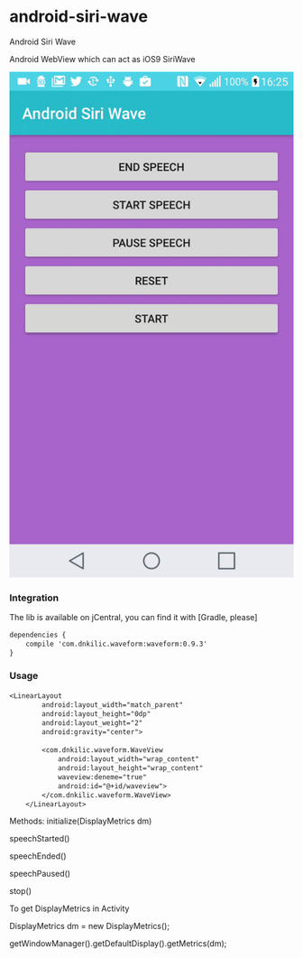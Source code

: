 # android-siri-wave
Android Siri Wave

Android WebView which can act as iOS9 SiriWave

![](screenshots/intro.gif)


### Integration

The lib is available on jCentral, you can find it with [Gradle, please]

```
dependencies {
    compile 'com.dnkilic.waveform:waveform:0.9.3'
}
```
### Usage

```
<LinearLayout
        android:layout_width="match_parent"
        android:layout_height="0dp"
        android:layout_weight="2"
        android:gravity="center">

        <com.dnkilic.waveform.WaveView
            android:layout_width="wrap_content"
            android:layout_height="wrap_content"
            waveview:deneme="true"
            android:id="@+id/waveview">
        </com.dnkilic.waveform.WaveView>
    </LinearLayout>
```
Methods:
initialize(DisplayMetrics dm)

speechStarted()

speechEnded()

speechPaused()

stop()

To get DisplayMetrics in Activity

DisplayMetrics dm = new DisplayMetrics();

getWindowManager().getDefaultDisplay().getMetrics(dm);


